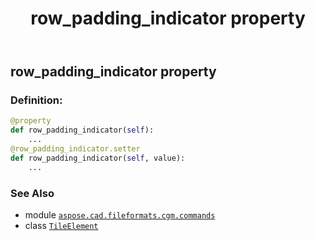 ﻿---
title: row_padding_indicator property
second_title: Aspose.CAD for Python via .NET API References
description: 
type: docs
weight: 100
url: /python-net/aspose.cad.fileformats.cgm.commands/tileelement/row_padding_indicator/
is_root: false
---

## row_padding_indicator property

### Definition:
```python
@property
def row_padding_indicator(self):
    ...
@row_padding_indicator.setter
def row_padding_indicator(self, value):
    ...
```

### See Also
* module [`aspose.cad.fileformats.cgm.commands`](../../)
* class [`TileElement`](/cad/python-net/aspose.cad.fileformats.cgm.commands/tileelement)
